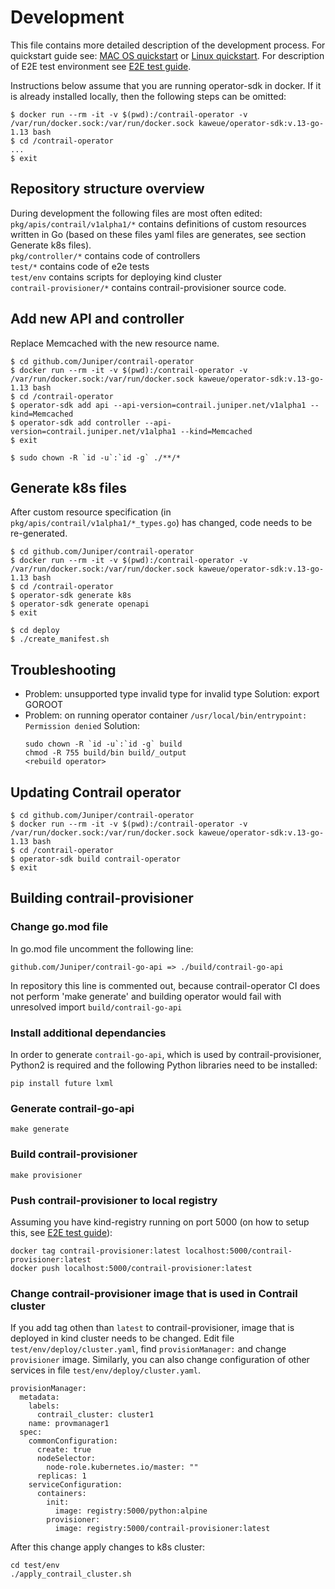 # Development

This file contains more detailed description of the development process. For quickstart guide see: [MAC OS quickstart](QUICKSTART-MACOS.md) or
[Linux quickstart](QUICKSTART-LINUX.md). For description of E2E test environment see [E2E test guide](test/env/README.md).


Instructions below assume that you are running operator-sdk in docker. If it is already installed locally, then the following steps can be omitted:
```
$ docker run --rm -it -v $(pwd):/contrail-operator -v /var/run/docker.sock:/var/run/docker.sock kaweue/operator-sdk:v.13-go-1.13 bash
$ cd /contrail-operator
...
$ exit
```

## Repository structure overview
During development the following files are most often edited:  
`pkg/apis/contrail/v1alpha1/*` contains definitions of custom resources written in Go (based on these files yaml files are generates, see section Generate k8s files).  
`pkg/controller/*` contains code of controllers  
`test/*` contains code of e2e tests  
`test/env` contains scripts for deploying kind cluster  
`contrail-provisioner/*` contains contrail-provisioner source code.



## Add new API and controller
Replace Memcached with the new resource name.

```
$ cd github.com/Juniper/contrail-operator
$ docker run --rm -it -v $(pwd):/contrail-operator -v /var/run/docker.sock:/var/run/docker.sock kaweue/operator-sdk:v.13-go-1.13 bash
$ cd /contrail-operator
$ operator-sdk add api --api-version=contrail.juniper.net/v1alpha1 --kind=Memcached
$ operator-sdk add controller --api-version=contrail.juniper.net/v1alpha1 --kind=Memcached
$ exit

$ sudo chown -R `id -u`:`id -g` ./**/*
```


## Generate k8s files
After custom resource specification (in `pkg/apis/contrail/v1alpha1/*_types.go`) has changed, code needs to be re-generated.

```
$ cd github.com/Juniper/contrail-operator
$ docker run --rm -it -v $(pwd):/contrail-operator -v /var/run/docker.sock:/var/run/docker.sock kaweue/operator-sdk:v.13-go-1.13 bash
$ cd /contrail-operator
$ operator-sdk generate k8s
$ operator-sdk generate openapi
$ exit

$ cd deploy
$ ./create_manifest.sh
```

## Troubleshooting

* Problem: unsupported type invalid type for invalid type
  Solution: export GOROOT
* Problem: on running operator container `/usr/local/bin/entrypoint: Permission denied`
  Solution:
  ```
  sudo chown -R `id -u`:`id -g` build
  chmod -R 755 build/bin build/_output
  <rebuild operator>
  ```


## Updating Contrail operator
```
$ cd github.com/Juniper/contrail-operator
$ docker run --rm -it -v $(pwd):/contrail-operator -v /var/run/docker.sock:/var/run/docker.sock kaweue/operator-sdk:v.13-go-1.13 bash
$ cd /contrail-operator
$ operator-sdk build contrail-operator
$ exit
```

## Building contrail-provisioner

### Change go.mod file
In go.mod file uncomment the following line:
    
    github.com/Juniper/contrail-go-api => ./build/contrail-go-api
    
In repository this line is commented out, because contrail-operator CI does not perform 'make generate' and building operator would fail with unresolved import `build/contrail-go-api`


### Install additional dependancies
In order to generate `contrail-go-api`, which is used by contrail-provisioner, Python2 is required and the following Python libraries need to be installed:

    pip install future lxml

### Generate contrail-go-api

    make generate

### Build contrail-provisioner

    make provisioner

### Push contrail-provisioner to local registry
Assuming you have kind-registry running on port 5000 (on how to setup this, see
[E2E test guide](test/env/README.md)):
```
docker tag contrail-provisioner:latest localhost:5000/contrail-provisioner:latest
docker push localhost:5000/contrail-provisioner:latest
```
  
### Change contrail-provisioner image that is used in Contrail cluster
If you add tag othen than `latest` to contrail-provisioner, image that is deployed in kind cluster needs to be changed. Edit file `test/env/deploy/cluster.yaml`, find `provisionManager:` and change `provisioner` image. Similarly, you can also change configuration of other services in file `test/env/deploy/cluster.yaml`.
```
provisionManager:
  metadata:
    labels:
      contrail_cluster: cluster1
    name: provmanager1
  spec:
    commonConfiguration:
      create: true
      nodeSelector:
        node-role.kubernetes.io/master: ""
      replicas: 1
    serviceConfiguration:
      containers:
        init:
          image: registry:5000/python:alpine
        provisioner:
          image: registry:5000/contrail-provisioner:latest
```
After this change apply changes to k8s cluster:
```
cd test/env
./apply_contrail_cluster.sh
```